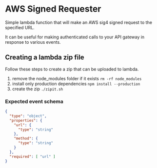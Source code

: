 # AWS Signed Requester

Simple lambda function that will make an AWS sig4 signed request to the specified URL.

It can be useful for making authenticated calls to your API gateway in response to various events.

## Creating a lambda zip file

Follow these steps to create a zip that can be uploaded to lambda.

1. remove the node_modules folder if it exists ```rm -rf node_modules```
2. install only production dependencies ```npm install --production```
3. create the zip ```./zipit.sh```

### Expected event schema

```json
{
  "type": "object",
  "properties": {
    "url": {
      "type": "string"
    },
    "method": {
      "type": "string"
    }
  },
  "required": [ "url" ]
}
```